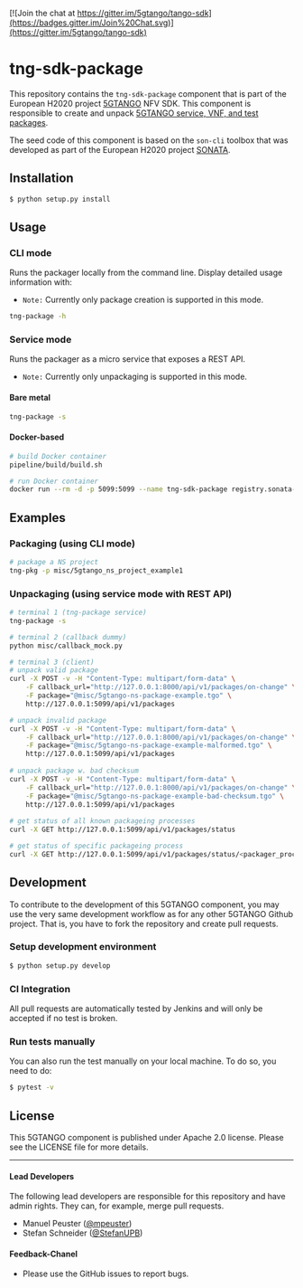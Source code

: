 [![Join the chat at https://gitter.im/5gtango/tango-sdk](https://badges.gitter.im/Join%20Chat.svg)](https://gitter.im/5gtango/tango-sdk)

# tng-sdk-package


This repository contains the `tng-sdk-package` component that is part of the European H2020 project [5GTANGO](http://www.5gtango.eu) NFV SDK. This component is responsible to create and unpack [5GTANGO service, VNF, and test packages](https://github.com/sonata-nfv/tng-schema/wiki/PkgSpec_LATEST).

The seed code of this component is based on the `son-cli` toolbox that was developed as part of the European H2020 project [SONATA](http://sonata-nfv.eu).

## Installation

```bash
$ python setup.py install
```

## Usage

### CLI mode

Runs the packager locally from the command line. Display detailed usage information with:

* `Note:` Currently only package creation is supported in this mode.

```bash
tng-package -h
```

### Service mode

Runs the packager as a micro service that exposes a REST API.

* `Note:` Currently only unpackaging is supported in this mode.

#### Bare metal
```bash
tng-package -s
```

#### Docker-based
```bash
# build Docker container
pipeline/build/build.sh

# run Docker container
docker run --rm -d -p 5099:5099 --name tng-sdk-package registry.sonata-nfv.eu:5000/tng-sdk-package
```

## Examples

### Packaging (using CLI mode)

```sh
# package a NS project
tng-pkg -p misc/5gtango_ns_project_example1
```

### Unpackaging (using service mode with REST API)

```sh
# terminal 1 (tng-package service)
tng-package -s

# terminal 2 (callback dummy)
python misc/callback_mock.py

# terminal 3 (client)
# unpack valid package
curl -X POST -v -H "Content-Type: multipart/form-data" \
    -F callback_url="http://127.0.0.1:8000/api/v1/packages/on-change" \
    -F package="@misc/5gtango-ns-package-example.tgo" \
    http://127.0.0.1:5099/api/v1/packages

# unpack invalid package
curl -X POST -v -H "Content-Type: multipart/form-data" \
    -F callback_url="http://127.0.0.1:8000/api/v1/packages/on-change" \
    -F package="@misc/5gtango-ns-package-example-malformed.tgo" \
    http://127.0.0.1:5099/api/v1/packages
    
# unpack package w. bad checksum
curl -X POST -v -H "Content-Type: multipart/form-data" \
    -F callback_url="http://127.0.0.1:8000/api/v1/packages/on-change" \
    -F package="@misc/5gtango-ns-package-example-bad-checksum.tgo" \
    http://127.0.0.1:5099/api/v1/packages
    
# get status of all known packageing processes
curl -X GET http://127.0.0.1:5099/api/v1/packages/status

# get status of specific packageing process
curl -X GET http://127.0.0.1:5099/api/v1/packages/status/<packager_process_uuid>
```

## Development

To contribute to the development of this 5GTANGO component, you may use the very same development workflow as for any other 5GTANGO Github project. That is, you have to fork the repository and create pull requests.

### Setup development environment

```bash
$ python setup.py develop
```

### CI Integration

All pull requests are automatically tested by Jenkins and will only be accepted if no test is broken.

### Run tests manually

You can also run the test manually on your local machine. To do so, you need to do:

```bash
$ pytest -v
```

## License

This 5GTANGO component is published under Apache 2.0 license. Please see the LICENSE file for more details.

---
#### Lead Developers

The following lead developers are responsible for this repository and have admin rights. They can, for example, merge pull requests.

- Manuel Peuster ([@mpeuster](https://github.com/mpeuster))
- Stefan Schneider ([@StefanUPB](https://github.com/StefanUPB))

#### Feedback-Chanel

* Please use the GitHub issues to report bugs.
